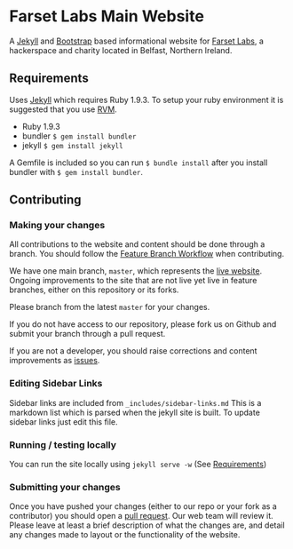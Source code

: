 # Farset Labs Main Website

A [Jekyll][jekyll] and [Bootstrap][bootstrap] based informational website for
[Farset Labs][farsetlabs], a hackerspace and charity located in Belfast,
Northern Ireland.

## Requirements

Uses [Jekyll][jekyll] which requires Ruby 1.9.3. To setup your ruby
environment it is suggested that you use [RVM][rvm].

- Ruby 1.9.3
- bundler `$ gem install bundler`
- jekyll `$ gem install jekyll`

A Gemfile is included so you can run `$ bundle install` after you install
bundler with `$ gem install bundler`.

## Contributing

### Making your changes

All contributions to the website and content should be done through a branch.
You should follow the [Feature Branch Workflow][feature-branch-workflow] when
contributing.

We have one main branch, `master`, which represents the
[live website][farsetlabs]. Ongoing improvements to the site that are not live
yet live in feature branches, either on this repository or its forks.

Please branch from the latest `master` for your changes.

If you do not have access to our repository, please fork us on Github and
submit your branch through a pull request.

If you are not a developer, you should raise corrections and content
improvements as [issues].

### Editing Sidebar Links

Sidebar links are included from `_includes/sidebar-links.md` This is a
markdown list which is parsed when the jekyll site is built. To update sidebar
links just edit this file.

### Running / testing locally

You can run the site locally using `jekyll serve -w` (See
[Requirements](#requirements))

### Submitting your changes

Once you have pushed your changes (either to our repo or your fork as a
contributor) you should open a [pull request]. Our web team will review it.
Please leave at least a brief description of what the changes are, and detail
any changes made to layout or the functionality of the website.


[bootstrap]: http://getbootstrap.com/
[farsetlabs]: https://farsetlabs.org.uk/
[feature-branch-workflow]: https://www.atlassian.com/git/tutorials/comparing-workflows/feature-branch-workflow
[jekyll]: http://jekyllrb.com/
[rvm]: https://rvm.io/

[issues]: https://github.com/FarsetLabs/farsetlabs.github.io/issues
[pull request]: https://github.com/FarsetLabs/farsetlabs.github.io/pulls
